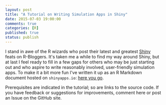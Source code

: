 ```yaml
---
layout: post
title: "A Tutorial on Writing Simulation Apps in Shiny"
date: 2015-07-03 19:00:00
comments: true
categories: [R]
published: true
status: publish
---
```

 

I stand in awe of the R wizards who post their latest and greatest <a href = "http://shiny.rstudio.com" target ="_blank">Shiny</a> feats on R-Bloggers.  It's taken me a while to find my way around Shiny, but at last I feel ready to fill in a few gaps for others who may be just starting out and who aspire to write reasonably involved, user-friendly simulation apps.  To make it a bit more fun I've written it up as an R Markdown document hosted on `shinyapps.io`:  <a href="http://homer.shinyapps.io/sim_tutorial_Rmd" target="_blank">here you go<a>.

Prerequisites are indicated in the tutorial; so are links to the source code.  If you have feedback or suggestions for improvements, comment here or post an Issue on the GitHub site.